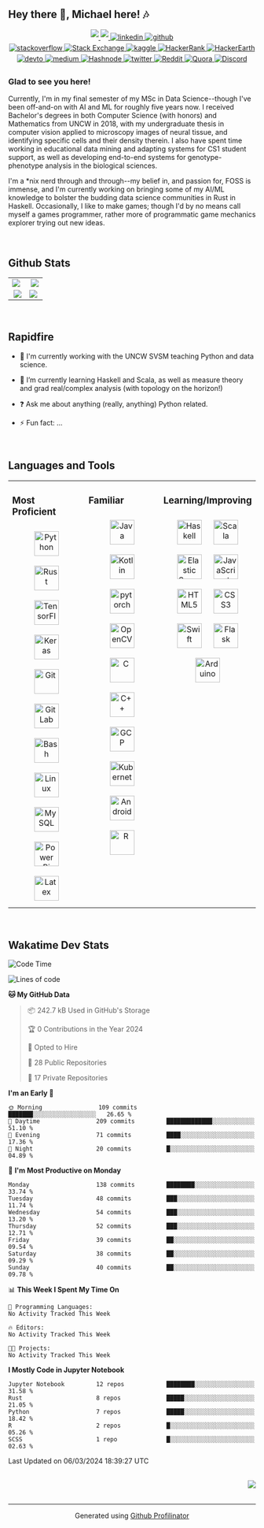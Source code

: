 ## Hey there 👋, Michael here! 🎶  
  

<div align="center">
  <a href="https://raw.githubusercontent.com/michael-suggs/michael-suggs/main/michael-suggs.gpg" target="_blank">
    <img src="https://img.shields.io/badge/gpg-pubkey-399EE6?style=for-the-badge&logo=gnu-privacy-guard&labelColor=575F66" style="margin-bottom: 5px;" />
  </a>
  <a href="https://raw.githubusercontent.com/michael-suggs/michael-suggs/main/michael-suggs.gpg" target="_blank">
    <img src="https://img.shields.io/badge/web-michaelsuggs-399EE6?style=for-the-badge&labelColor=575F66" style="margin-bottom: 5px;" />
  </a>
  <a href="https://linkedin.com/in/michael-suggs" target="_blank">
    <img src=https://img.shields.io/badge/linkedin-%231E77B5.svg?&style=for-the-badge&logo=linkedin&logoColor=white alt=linkedin style="margin-bottom: 5px;" />
  </a>
  <a href="https://github.com/michael-suggs" target="_blank">
    <img src=https://img.shields.io/badge/github-%2324292e.svg?&style=for-the-badge&logo=github&logoColor=white alt=github style="margin-bottom: 5px;" />
  </a>
  <br />
  <a href="https://stackoverflow.com/users/michael-suggs" target="_blank">
    <img src=https://img.shields.io/badge/stackoverflow-%23F28032.svg?&style=for-the-badge&logo=stackoverflow&logoColor=white alt=stackoverflow style="margin-bottom: 5px;" />
  </a>
  <a href="https://stackexchange.com/users/11068101/michael-suggs">
    <img alt="Stack Exchange" src="https://img.shields.io/badge/StackExchange-%23ffffff.svg?style=for-the-badge&logo=StackExchange&logoColor=white"/>
  </a>
  <a href="https://www.kaggle.com/michaelsuggs" target="_blank">
    <img src=https://img.shields.io/badge/kaggle-%2344BAE8.svg?&style=for-the-badge&logo=kaggle&logoColor=white alt=kaggle style="margin-bottom: 5px;" />
  </a>
  <a href="https://www.hackerrank.com/michaelsuggs">
    <img alt="HackerRank" src="https://img.shields.io/badge/-Hackerrank-2EC866?style=for-the-badge&logo=HackerRank&logoColor=white"/>
  </a>
  <a href="https://www.hackerearth.com/@michael-suggs">
    <img alt="HackerEarth" src="https://img.shields.io/badge/HackerEarth-%232C3454.svg?style=for-the-badge&logo=HackerEarth&logoColor=Blue"/>
  </a>
  <br />
  <a href="https://dev.to/michaelsuggs" target="_blank">
    <img src=https://img.shields.io/badge/dev.to-%2308090A.svg?&style=for-the-badge&logo=dev.to&logoColor=white alt=devto style="margin-bottom: 5px;" />
  </a>
  <a href="https://medium.com/mjsuggs" target="_blank">
    <img src=https://img.shields.io/badge/medium-%23292929.svg?&style=for-the-badge&logo=medium&logoColor=white alt=medium style="margin-bottom: 5px;" />
  </a>
  <a href="https://michael-suggs.hashnode.dev">
    <img alt="Hashnode" src="https://img.shields.io/badge/Hashnode-2962FF?style=for-the-badge&logo=hashnode&logoColor=white">
  </a>
  <a href="https://twitter.com/michaeljsuggs" target="_blank">
    <img src=https://img.shields.io/badge/twitter-%2300acee.svg?&style=for-the-badge&logo=twitter&logoColor=white alt=twitter style="margin-bottom: 5px;" />
  </a>
  <a href="https://www.reddit.com/user/MakeshiftProgrammer" target="_blank">
    <img alt="Reddit" src="https://img.shields.io/badge/Reddit-FF4500?style=for-the-badge&logo=reddit&logoColor=white" />
  </a>
  <a href="https://www.quora.com/profile/Michael-J-Suggs">
    <img alt="Quora" src="https://img.shields.io/badge/Quora-%23B92B27.svg?style=for-the-badge&logo=Quora&logoColor=white"/>
  </a>
  <a href="https://discordapp.com/users/MagneticBadger#2792">
    <img alt="Discord" src="https://img.shields.io/badge/MagneticBadger-%237289DA.svg?style=for-the-badge&logo=discord&logoColor=white"/>
  </a>
<!--   <a href="https://codepen.com/michael-suggs" target="_blank">
    <img src=https://img.shields.io/badge/codepen-%23131417.svg?&style=for-the-badge&logo=codepen&logoColor=white alt=codepen style="margin-bottom: 5px;" />
  </a> -->
</div>  
  



### Glad to see you here!  
<!-- #### TL;DR--keep it short and sweet...

#### Nah, I've got the time! -->

Currently, I'm in my final semester of my MSc in Data Science--though I've been off-and-on with AI and ML for roughly five years now. I received Bachelor's degrees in both Computer Science (with honors) and Mathematics from UNCW in 2018, with my undergraduate thesis in computer vision applied to microscopy images of neural tissue, and identifying specific cells and their density therein. I also have spent time working in educational data mining and adapting systems for CS1 student support, as well as developing end-to-end systems for genotype-phenotype analysis in the biological sciences.

I'm a *nix nerd through and through--my belief in, and passion for, FOSS is immense, and I'm currently working on bringing some of my AI/ML knowledge to bolster the budding data science communities in Rust in Haskell. Occasionally, I like to make games; though I'd by no means call myself a games programmer, rather more of programmatic game mechanics explorer trying out new ideas.
  

<br/>  


## Github Stats  
<!-- <table><tr><td valign="top" width="50%">

<img src="https://github-readme-stats.vercel.app/api?username=michael-suggs&show_icons=true&count_private=true&hide_border=true" align="center" style="width: 100%" />

</td><td valign="top" width="50%">

<img src="https://github-readme-stats.vercel.app/api/top-langs/?username=michael-suggs&hide_border=true&layout=compact" align="center" style="width: 100%" />

</td></tr></table>   -->

<!-- [![langs](https://github-readme-stats.vercel.app/api/top-langs/?username=michael-suggs&theme=ayu-mirage&exclude_repo=uncwdsc-sas-code)](https://github.com/anuraghazra/github-readme-stats)

[![commits](https://github-readme-stats.vercel.app/api?username=michael-suggs&count_private=true&show_icons=true&theme=ayu-mirage)](https://github.com/anuraghazra/github-readme-stats)

[![streaks](http://github-readme-streak-stats.herokuapp.com?user=michael-suggs&theme=ayu-mirage)](http://github-readme-streak-stats.herokuapp.com/demo/) -->

<table>
  <tr>
    <td valign="top" width="50%">
      <a href="https://github.com/DenverCoder1/github-readme-streak-stats">
        <img align="left" src="https://github-readme-stats.vercel.app/api?username=michael-suggs&count_private=true&show_icons=true&theme=ayu-mirage" class="responsive" />
      </a>
    </td>
    <td valign="top" width="50%">
      <a href="https://github.com/anuraghazra/github-readme-stats">
        <img align="right" src="http://github-readme-streak-stats.herokuapp.com?user=michael-suggs&theme=ayu-mirage" class="responsive" />
      </a>
    </td>
  </tr>
  <tr>
    <td valign="top" width="50%">
      <a href="https://github.com/anuraghazra/github-readme-stats">
        <img src="https://github-readme-stats.vercel.app/api/wakatime?username=michaelsuggs&theme=ayu-mirage&custom_title=Wakatime%20Stats%20(All%20 Time)&layout=compact" align="right">
      </a>
    </td>
    <td valign="top" width="50%">
      <a href="https://github.com/anuraghazra/github-readme-stats">
            <img align="left" src="https://github-readme-stats.vercel.app/api/top-langs/?username=michael-suggs&theme=ayu-mirage&exclude_repo=uncwdsc-sas-code&card_width=500&langs_count=9" class="responsive" />
      </a>
    </td>
  </tr>
</table>

<br/>  


## Rapidfire  
<!-- <table><tr><td valign="top" width="50%"> -->

- 🔭 I'm currently working with the UNCW SVSM teaching Python and data science.  
  

- 🌱 I’m currently learning Haskell and Scala, as well as measure theory and grad real/complex analysis (with topology on the horizon!)  
  

- ❓ Ask me about anything (really, anything) Python related.  
  

- ⚡ Fun fact: ...  


<!-- </td><td valign="top" width="50%"> -->

<!-- <div align="center"> -->
<!-- <img src="https://rishavanand.github.io/static/images/greetings.gif" align="center" style="width: 100%" /> -->
<!-- </div>   -->


</td></tr></table>  

<br/>  


## Languages and Tools  
<table><tr><td valign="top" width="33%">

### Most Proficient  
<div align="center">  
  <img style="margin: 10px" src="https://profilinator.rishav.dev/skills-assets/python-original.svg" alt="Python" height="50" />  
  <img style="margin: 10px" src="https://profilinator.rishav.dev/skills-assets/rust-plain.svg" alt="Rust" height="50" />  
  <img style="margin: 10px" src="https://profilinator.rishav.dev/skills-assets/tensorflow-icon.svg" alt="TensorFlow" height="50" />  
  <img style="margin: 10px" src="https://profilinator.rishav.dev/skills-assets/keras.png" alt="Keras" height="50" />  
  <img style="margin: 10px" src="https://profilinator.rishav.dev/skills-assets/git-scm-icon.svg" alt="Git" height="50" />  
  <img style="margin: 10px" src="https://profilinator.rishav.dev/skills-assets/gitlab.svg" alt="GitLab" height="50" />  
  <img style="margin: 10px" src="https://profilinator.rishav.dev/skills-assets/gnu_bash-icon.svg" alt="Bash" height="50" />  
  <img style="margin: 10px" src="https://profilinator.rishav.dev/skills-assets/linux-original.svg" alt="Linux" height="50" />  
  <img style="margin: 10px" src="https://profilinator.rishav.dev/skills-assets/mysql-original-wordmark.svg" alt="MySQL" height="50" />  
  <img style="margin: 10px" src="https://profilinator.rishav.dev/skills-assets/powerbi.png" alt="Power Bi" height="50" />  
  <img style="margin: 10px" src="https://profilinator.rishav.dev/skills-assets/latex.png" alt="Latex" height="50" />  
</div>

</td><td valign="top" width="33%">

### Familiar  
<div align="center">  
  <img style="margin: 10px" src="https://profilinator.rishav.dev/skills-assets/java-original-wordmark.svg" alt="Java" height="50" />  
  <img style="margin: 10px" src="https://profilinator.rishav.dev/skills-assets/kotlinlang-icon.svg" alt="Kotlin" height="50" />  
  <img style="margin: 10px" src="https://profilinator.rishav.dev/skills-assets/pytorch-icon.svg" alt="pytorch" height="50" />  
  <img style="margin: 10px" src="https://profilinator.rishav.dev/skills-assets/opencv-icon.svg" alt="OpenCV" height="50" />  
  <img style="margin: 10px" src="https://profilinator.rishav.dev/skills-assets/c-original.svg" alt="C" height="50" />  
  <img style="margin: 10px" src="https://profilinator.rishav.dev/skills-assets/cplusplus-original.svg" alt="C++" height="50" />  
  <img style="margin: 10px" src="https://profilinator.rishav.dev/skills-assets/google_cloud-icon.svg" alt="GCP" height="50" />  
  <img style="margin: 10px" src="https://profilinator.rishav.dev/skills-assets/kubernetes-icon.svg" alt="Kubernetes" height="50" />  
  <img style="margin: 10px" src="https://profilinator.rishav.dev/skills-assets/android-original-wordmark.svg" alt="Android" height="50" />  
  <img style="margin: 10px" src="https://profilinator.rishav.dev/skills-assets/r.svg" alt="R" height="50" />  
</div>

</td><td valign="top" width="33%">

### Learning/Improving  
<div align="center">  
  <img style="margin: 10px" src="https://profilinator.rishav.dev/skills-assets/haskell.png" alt="Haskell" height="50" />  
  <img style="margin: 10px" src="https://profilinator.rishav.dev/skills-assets/scala-original-wordmark.svg" alt="Scala" height="50" />  
  <img style="margin: 10px" src="https://profilinator.rishav.dev/skills-assets/elasticsearch.png" alt="Elastic Search" height="50" />  
  <img style="margin: 10px" src="https://profilinator.rishav.dev/skills-assets/javascript-original.svg" alt="JavaScript" height="50" />  
  <img style="margin: 10px" src="https://profilinator.rishav.dev/skills-assets/html5-original-wordmark.svg" alt="HTML5" height="50" />  
  <img style="margin: 10px" src="https://profilinator.rishav.dev/skills-assets/css3-original-wordmark.svg" alt="CSS3" height="50" />  
  <img style="margin: 10px" src="https://profilinator.rishav.dev/skills-assets/swift-original-wordmark.svg" alt="Swift" height="50" />  
  <img style="margin: 10px" src="https://profilinator.rishav.dev/skills-assets/flask.png" alt="Flask" height="50" />  
  <img style="margin: 10px" src="https://profilinator.rishav.dev/skills-assets/arduino.png" alt="Arduino" height="50" />  
</div>

</td></tr></table>  

<br/>  


## Wakatime Dev Stats

<!--START_SECTION:waka-->
![Code Time](http://img.shields.io/badge/Code%20Time-344%20hrs%2028%20mins-blue)

![Lines of code](https://img.shields.io/badge/From%20Hello%20World%20I%27ve%20Written-2.3%20million%20lines%20of%20code-blue)

**🐱 My GitHub Data** 

> 📦 242.7 kB Used in GitHub's Storage 
 > 
> 🏆 0 Contributions in the Year 2024
 > 
> 💼 Opted to Hire
 > 
> 📜 28 Public Repositories 
 > 
> 🔑 17 Private Repositories 
 > 
**I'm an Early 🐤** 

```text
🌞 Morning                109 commits         ███████░░░░░░░░░░░░░░░░░░   26.65 % 
🌆 Daytime                209 commits         █████████████░░░░░░░░░░░░   51.10 % 
🌃 Evening                71 commits          ████░░░░░░░░░░░░░░░░░░░░░   17.36 % 
🌙 Night                  20 commits          █░░░░░░░░░░░░░░░░░░░░░░░░   04.89 % 
```
📅 **I'm Most Productive on Monday** 

```text
Monday                   138 commits         ████████░░░░░░░░░░░░░░░░░   33.74 % 
Tuesday                  48 commits          ███░░░░░░░░░░░░░░░░░░░░░░   11.74 % 
Wednesday                54 commits          ███░░░░░░░░░░░░░░░░░░░░░░   13.20 % 
Thursday                 52 commits          ███░░░░░░░░░░░░░░░░░░░░░░   12.71 % 
Friday                   39 commits          ██░░░░░░░░░░░░░░░░░░░░░░░   09.54 % 
Saturday                 38 commits          ██░░░░░░░░░░░░░░░░░░░░░░░   09.29 % 
Sunday                   40 commits          ██░░░░░░░░░░░░░░░░░░░░░░░   09.78 % 
```


📊 **This Week I Spent My Time On** 

```text
💬 Programming Languages: 
No Activity Tracked This Week

🔥 Editors: 
No Activity Tracked This Week

🐱‍💻 Projects: 
No Activity Tracked This Week
```

**I Mostly Code in Jupyter Notebook** 

```text
Jupyter Notebook         12 repos            ████████░░░░░░░░░░░░░░░░░   31.58 % 
Rust                     8 repos             █████░░░░░░░░░░░░░░░░░░░░   21.05 % 
Python                   7 repos             █████░░░░░░░░░░░░░░░░░░░░   18.42 % 
R                        2 repos             █░░░░░░░░░░░░░░░░░░░░░░░░   05.26 % 
SCSS                     1 repo              █░░░░░░░░░░░░░░░░░░░░░░░░   02.63 % 
```




 Last Updated on 06/03/2024 18:39:27 UTC
<!--END_SECTION:waka-->

  

<br/>  

<div align="right">
<img src="https://komarev.com/ghpvc/?username=michael-suggs&style=flat-square" align="right" />
</div>  
  

<br/>  


<br />

----
<div align="center">Generated using <a href="https://profilinator.rishav.dev/" target="_blank">Github Profilinator</a></div>
